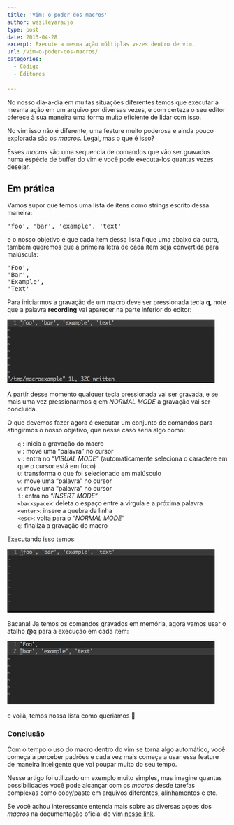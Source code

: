 ```yaml
---
title: 'Vim: o poder dos macros'
author: weslleyaraujo
type: post
date: 2015-04-28
excerpt: Execute a mesma ação múltiplas vezes dentro de vim.
url: /vim-o-poder-dos-macros/
categories:
  - Código
  - Editores

---
```

No nosso dia-a-dia em muitas situações diferentes temos que executar a mesma ação em um arquivo por diversas vezes, e com certeza o seu editor oferece à sua maneira uma forma muito eficiente de lidar com isso.

No vim isso não é diferente, uma feature muito poderosa e ainda pouco explorada são os _macros_. Legal, mas o que é isso?

Esses _macros_ são uma sequencia de comandos que vão ser gravados numa espécie de buffer do vim e você pode executa-los quantas vezes desejar.

## Em prática

Vamos supor que temos uma lista de itens como strings escrito dessa maneira:

<pre class="lang-html">'foo', 'bar', 'example', 'text'</pre>

e o nosso objetivo é que cada item dessa lista fique uma abaixo da outra, também queremos que a primeira letra de cada item seja convertida para maiúscula:

<pre class="lang-html">'Foo',
'Bar',
'Example',
'Text'
</pre>

Para iniciarmos a gravação de um macro deve ser pressionada tecla **q**, note que a palavra **recording** vai aparecer na parte inferior do editor:

<img class="alignnone size-full wp-image-48305" src="https://raw.githubusercontent.com/diegoeis/tableless-static-images/master/2015/04/macro-01.gif" alt="macro-01" width="475" height="145" />

A partir desse momento qualquer tecla pressionada vai ser gravada, e se mais uma vez pressionarmos **q** em _NORMAL MODE_ a gravação vai ser concluída.

O que devemos fazer agora é executar um conjunto de comandos para atingirmos o nosso objetivo, que nesse caso seria algo como:

<ul class="task-list">
  <li>
    <code>q</code> : inicia a gravação do macro
  </li>
  <li>
    <code>w</code> : move uma &#8220;palavra&#8221; no cursor
  </li>
  <li>
    <code>v</code> : entra no &#8220;<em>VISUAL MODE</em>&#8221; (automaticamente seleciona o caractere em que o cursor está em foco)
  </li>
  <li>
    <code>U</code>: transforma o que foi selecionado em maiúsculo
  </li>
  <li>
    <code>w</code>: move uma &#8220;palavra&#8221; no cursor
  </li>
  <li>
    <code>w</code>: move uma &#8220;palavra&#8221; no cursor
  </li>
  <li>
    <span style="font-family: monospace">i</span>: entra no &#8220;<em>INSERT MODE</em>&#8220;
  </li>
  <li>
    <code>&lt;backspace&gt;</code>: deleta o espaço entre a virgula e a próxima palavra
  </li>
  <li>
    <code>&lt;enter&gt;</code>: insere a quebra da linha
  </li>
  <li>
    <code>&lt;esc&gt;</code>: volta para o &#8220;<em>NORMAL MODE</em>&#8220;
  </li>
  <li>
    <code>q</code>: finaliza a gravação do macro
  </li>
</ul>

Executando isso temos:

<img class="alignnone size-full wp-image-48308" src="https://raw.githubusercontent.com/diegoeis/tableless-static-images/master/2015/04/macro-02.gif" alt="macro-02" width="475" height="145" />

Bacana! Ja temos os comandos gravados em memória, agora vamos usar o atalho **@q** para a execução em cada item:

<img class="alignnone size-full wp-image-48310" src="https://raw.githubusercontent.com/diegoeis/tableless-static-images/master/2015/04/macro-03.gif" alt="macro-03" width="475" height="145" />

e voilà, temos nossa lista como queriamos 🙂

### Conclusão

Com o tempo o uso do macro dentro do vim se torna algo automático, você começa a perceber padrões e cada vez mais começa a usar essa feature de maneira inteligente que vai poupar muito do seu tempo.

Nesse artigo foi utilizado um exemplo muito simples, mas imagine quantas possibilidades você pode alcançar com os _macros_ desde tarefas complexas como copy/paste em arquivos diferentes, alinhamentos e etc.

Se você achou interessante entenda mais sobre as diversas açoes dos _macros_ na documentação oficial do vim <a href="http://vim.wikia.com/wiki/Macros" rel="noreferrer">nesse link</a>.